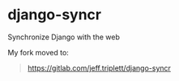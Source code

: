 django-syncr
============

Synchronize Django with the web

My fork moved to:

> https://gitlab.com/jeff.triplett/django-syncr
